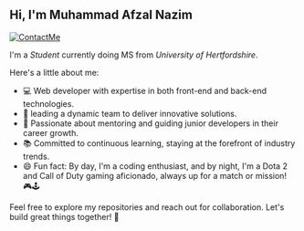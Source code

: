 ## Hi, I'm Muhammad Afzal Nazim

[![ContactMe](https://img.shields.io/badge/ContactMe-red?style=flat-square&logo=Gmail&logoColor=white&link=mailto:muhammadafzalnazim@gmail.com)](mailto:muhammadafzalnazim@gmail.com)

I'm a *Student* currently doing MS from  *University of Hertfordshire*.

Here's a little about me:

- 💻 Web developer with expertise in both front-end and back-end technologies.
- 🚀 leading a dynamic team to deliver innovative solutions.
- 🌟 Passionate about mentoring and guiding junior developers in their career growth.
- 📚 Committed to continuous learning, staying at the forefront of industry trends.
- 😄 Fun fact: By day, I'm a coding enthusiast, and by night, I'm a Dota 2 and Call of Duty gaming aficionado, always up for a match or mission! 🎮🕹️


Feel free to explore my repositories and reach out for collaboration. Let's build great things together! 🌟
